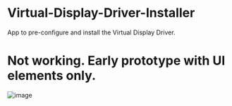 # Virtual-Display-Driver-Installer
App to pre-configure and install the Virtual Display Driver.

# Not working. Early prototype with UI elements only.

![image](https://github.com/itsmikethetech/Virtual-Display-Driver-Installer/assets/25166211/3f22679f-adda-4d23-a194-d187b84285db)
